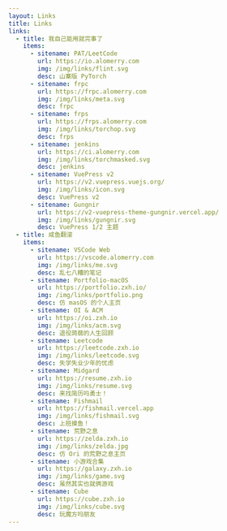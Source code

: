 ```yaml
---
layout: Links
title: Links
links:
  - title: 我自己能用就完事了
    items:
      - sitename: PAT/LeetCode
        url: https://io.alomerry.com
        img: /img/links/flint.svg
        desc: 山寨版 PyTorch
      - sitename: frpc
        url: https://frpc.alomerry.com
        img: /img/links/meta.svg
        desc: frpc
      - sitename: frps
        url: https://frps.alomerry.com
        img: /img/links/torchop.svg
        desc: frps
      - sitename: jenkins
        url: https://ci.alomerry.com
        img: /img/links/torchmasked.svg
        desc: jenkins
      - sitename: VuePress v2
        url: https://v2.vuepress.vuejs.org/
        img: /img/links/icon.svg
        desc: VuePress v2
      - sitename: Gungnir
        url: https://v2-vuepress-theme-gungnir.vercel.app/
        img: /img/links/gungnir.svg
        desc: VuePress 1/2 主题
  - title: 咸鱼翻滚
    items:
      - sitename: VSCode Web
        url: https://vscode.alomerry.com
        img: /img/links/me.svg
        desc: 乱七八糟的笔记
      - sitename: Portfolio-macOS
        url: https://portfolio.zxh.io/
        img: /img/links/portfolio.png
        desc: 仿 masOS 的个人主页
      - sitename: OI & ACM
        url: https://oi.zxh.io
        img: /img/links/acm.svg
        desc: 退役蒟蒻的人生回顾
      - sitename: Leetcode
        url: https://leetcode.zxh.io
        img: /img/links/leetcode.svg
        desc: 失学失业少年的忧虑
      - sitename: Midgard
        url: https://resume.zxh.io
        img: /img/links/resume.svg
        desc: 来找简历吗勇士！
      - sitename: Fishmail
        url: https://fishmail.vercel.app
        img: /img/links/fishmail.svg
        desc: 上班摸鱼！
      - sitename: 荒野之息
        url: https://zelda.zxh.io
        img: /img/links/zelda.jpg
        desc: 仿 Ori 的荒野之息主页
      - sitename: 小游戏合集
        url: https://galaxy.zxh.io
        img: /img/links/game.svg
        desc: 虽然其实也就俩游戏
      - sitename: Cube
        url: https://cube.zxh.io
        img: /img/links/cube.svg
        desc: 玩魔方吗朋友
---
```

